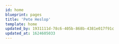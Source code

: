 ```yaml
---
id: home
blueprint: pages
title: 'Pete Heslop'
template: home
updated_by: 1931111d-78c6-405b-868b-4381e017f91c
updated_at: 1624605033
---
```

